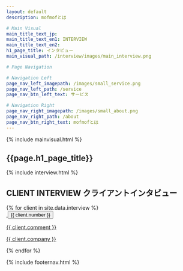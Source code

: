 ```yaml
---
layout: default
description: mofmofとは

# Main Visual
main_title_text_jp:
main_title_text_en1: INTERVIEW
main_title_text_en2:
h1_page_title: インタビュー
main_visual_path: /interview/images/main_interview.png

# Page Navigation

# Navigation Left
page_nav_left_imagepath: /images/small_service.png
page_nav_left_path: /service
page_nav_btn_left_text: サービス

# Navigation Right
page_nav_right_imagepath: /images/small_about.png
page_nav_right_path: /about
page_nav_btn_right_text: mofmofとは
---
```


{% include mainvisual.html %}

<section>
	<h1 class="page_title">{{page.h1_page_title}}</h1>
{% include interview.html %}
</section>

<div class="container02">

<section class="section_bg_center">
<h2 class="ttl_center">CLIENT INTERVIEW <span>クライアントインタビュー</span></h2>

<div class="client_interview_items">
{% for client in site.data.interview %}
<a href="{{ client.interviewpath }}">
	<div class="client_item clearfix">
		<span class="client_img"><img src="{{ client.imgpath }}" alt=""></span>
		<button class="button client_label">{{ client.number }}</button>
		<div class="client_comment_wrap">
		<p class="client_commnet">{{ client.comment }}</p>
		<p class="client_companname">{{ client.company }}</p>
		</div>
	</div>
</a>
{% endfor %}
</div>



</section>
</div>



{% include footernav.html %}

